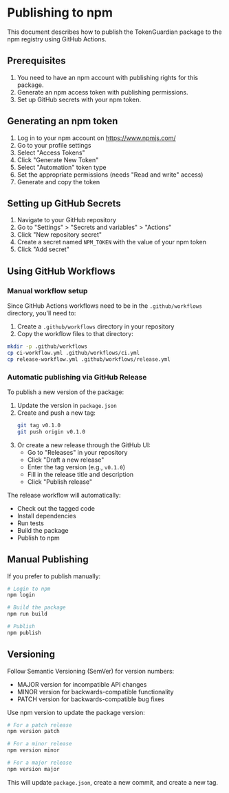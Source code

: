 # Publishing to npm

This document describes how to publish the TokenGuardian package to the npm registry using GitHub Actions.

## Prerequisites

1. You need to have an npm account with publishing rights for this package.
2. Generate an npm access token with publishing permissions.
3. Set up GitHub secrets with your npm token.

## Generating an npm token

1. Log in to your npm account on https://www.npmjs.com/
2. Go to your profile settings
3. Select "Access Tokens"
4. Click "Generate New Token"
5. Select "Automation" token type
6. Set the appropriate permissions (needs "Read and write" access)
7. Generate and copy the token

## Setting up GitHub Secrets

1. Navigate to your GitHub repository
2. Go to "Settings" > "Secrets and variables" > "Actions"
3. Click "New repository secret"
4. Create a secret named `NPM_TOKEN` with the value of your npm token
5. Click "Add secret"

## Using GitHub Workflows

### Manual workflow setup

Since GitHub Actions workflows need to be in the `.github/workflows` directory, you'll need to:

1. Create a `.github/workflows` directory in your repository
2. Copy the workflow files to that directory:

```bash
mkdir -p .github/workflows
cp ci-workflow.yml .github/workflows/ci.yml
cp release-workflow.yml .github/workflows/release.yml
```

### Automatic publishing via GitHub Release

To publish a new version of the package:

1. Update the version in `package.json`
2. Create and push a new tag:
   ```bash
   git tag v0.1.0
   git push origin v0.1.0
   ```
3. Or create a new release through the GitHub UI:
   - Go to "Releases" in your repository
   - Click "Draft a new release"
   - Enter the tag version (e.g., `v0.1.0`)
   - Fill in the release title and description
   - Click "Publish release"

The release workflow will automatically:
- Check out the tagged code
- Install dependencies
- Run tests
- Build the package
- Publish to npm

## Manual Publishing

If you prefer to publish manually:

```bash
# Login to npm
npm login

# Build the package
npm run build

# Publish
npm publish
```

## Versioning

Follow Semantic Versioning (SemVer) for version numbers:
- MAJOR version for incompatible API changes
- MINOR version for backwards-compatible functionality
- PATCH version for backwards-compatible bug fixes

Use npm version to update the package version:

```bash
# For a patch release
npm version patch

# For a minor release
npm version minor

# For a major release
npm version major
```

This will update `package.json`, create a new commit, and create a new tag.
